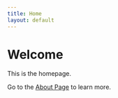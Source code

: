 ```yaml
---
title: Home
layout: default
---
```


# Welcome

This is the homepage.

Go to the [About Page](/about/) to learn more.

